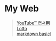 # My Web

> [YouTube™ 캡쳐用](https://hc-bang.github.io/MyWeb/capture.html)  
> [Lotto](https://hc-bang.github.io/MyWeb/Lotto/lotto.htm)  
> [markdown basic](https://hc-bang.github.io/MyWeb/markdown%02dbasic.md)) 
